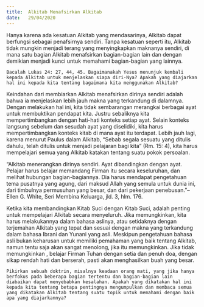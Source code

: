 ```yaml
---
title:  Alkitab Menafsirkan Alkitab
date:   29/04/2020
---
```


Hanya karena ada kesatuan Alkitab yang mendasarinya, Alkitab dapat berfungsi sebagai penafsirnya sendiri. Tanpa kesatuan seperti itu, Alkitab tidak mungkin menjadi terang yang menyingkapkan maknanya sendiri, di mana satu bagian Alkitab menafsirkan bagian-bagian lain dan dengan demikian menjadi kunci untuk memahami bagian-bagian yang lainnya. 

`Bacalah Lukas 24: 27, 44, 45. Bagaimanakah Yesus menunjuk kembali kepada Alkitab untuk menjelaskan siapa diri-Nya? Apakah yang diajarkan hal ini kepada kita tentang bagaimana kita menggunakan Alkitab?` 

Keindahan dari membiarkan Alkitab menafsirkan dirinya sendiri adalah bahwa ia menjelaskan lebih jauh makna yang terkandung di dalamnya. Dengan melakukan hal ini, kita tidak sembarangan merangkai berbagai ayat untuk membuktikan pendapat kita. Justru sebaliknya kita mempertimbangkan dengan hati-hati konteks setiap ayat. Selain konteks langsung sebelum dan sesudah ayat yang diselidiki, kita harus mempertimbangkan konteks kitab di mana ayat itu terdapat. Lebih jauh lagi, karena menurut Paulus dalam Alkitab, “Sebab segala sesuatu yang ditulis dahulu, telah ditulis untuk menjadi pelajaran bagi kita” (Rm. 15: 4), kita harus mempelajari semua yang Alkitab katakan tentang suatu pokok persoalan. 

“Alkitab menerangkan dirinya sendiri. Ayat dibandingkan dengan ayat. Pelajar harus belajar memandang Firman itu secara keseluruhan, dan melihat hubungan bagian-bagiannya. Dia harus mendapat pengetahuan tema pusatnya yang agung, dari maksud Allah yang semula untuk dunia ini, dari timbulnya permusuhan yang besar, dan dari pekerjaan penebusan.”–Ellen G. White, Seri Membina Keluarga, jld. 3, hlm. 176. 

Ketika kita membandingkan Kitab Suci dengan Kitab Suci, adalah penting untuk mempelajari Alkitab secara menyeluruh. Jika memungkinkan, kita harus melakukannya dalam bahasa aslinya, atau setidaknya dengan terjemahan Alkitab yang tepat dan sesuai dengan makna yang terkandung dalam bahasa Ibrani dan Yunani yang asli. Meskipun pengetahuan bahasa asli bukan keharusan untuk memiliki pemahaman yang baik tentang Alkitab, namun tentu saja akan sangat menolong, jika itu memungkinkan. Jika tidak memungkinkan , belajar Firman Tuhan dengan setia dan penuh doa, dengan sikap rendah hati dan berserah, pasti akan menghasilkan buah yang besar. 

`Pikirkan sebuah doktrin, misalnya keadaan orang mati, yang jika hanya berfokus pada beberapa bagian tertentu dan bagian-bagian lain diabaikan dapat menyebabkan kesalahan. Apakah yang dikatakan hal ini kepada kita tentang betapa pentingnya mengumpulkan dan membaca semua yang dikatakan Alkitab tentang suatu topik untuk memahami dengan baik apa yang diajarkannya?`